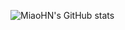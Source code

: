 
![MiaoHN's GitHub stats](https://github-readme-stats.vercel.app/api?username=MiaoHN&show_icons=true&theme=radical)

<!--[![willianrod's wakatime stats](https://github-readme-stats.vercel.app/api/wakatime?username=MiaoHN)](https://github.com/anuraghazra/github-readme-stats)
--!>
<!--
**MiaoHN/MiaoHN** is a ✨ _special_ ✨ repository because its `README.md` (this file) appears on your GitHub profile.

Here are some ideas to get you started:

- 🔭 I’m currently working on ...
- 🌱 I’m currently learning ...
- 👯 I’m looking to collaborate on ...
- 🤔 I’m looking for help with ...
- 💬 Ask me about ...
- 📫 How to reach me: ...
- 😄 Pronouns: ...
- ⚡ Fun fact: ...
-->
